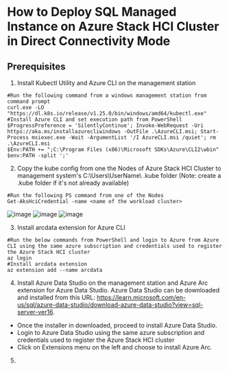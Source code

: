 # How to Deploy SQL Managed Instance on Azure Stack HCI Cluster in Direct Connectivity Mode #
## Prerequisites ##
1. Install Kubectl Utility and Azure CLI on the management station
```
#Run the following command from a windows management station from command prompt
curl.exe -LO "https://dl.k8s.io/release/v1.25.0/bin/windows/amd64/kubectl.exe"
#Install Azure CLI and set execution path from PowerShell
$ProgressPreference = 'SilentlyContinue'; Invoke-WebRequest -Uri https://aka.ms/installazurecliwindows -OutFile .\AzureCLI.msi; Start-Process msiexec.exe -Wait -ArgumentList '/I AzureCLI.msi /quiet'; rm .\AzureCLI.msi
$Env:PATH += ";C:\Program Files (x86)\Microsoft SDKs\Azure\CLI2\wbin"
$env:PATH -split ';'
```
2. Copy the kube config from one the Nodes of Azure Stack HCI Cluster to management system's C:\Users\UserName\ .kube folder (Note: create a .kube folder if it's not already available)

```
#Run the following PS command from one of the Nodes
Get-AksHciCredential -name <name of the workload cluster>
```
![image](https://user-images.githubusercontent.com/49147976/201463449-631317a6-d6a2-4d1c-a314-bddf07eb74e0.png)
![image](https://user-images.githubusercontent.com/49147976/201464381-b7adb832-43bc-4432-a602-fba0b3600627.png)
![image](https://user-images.githubusercontent.com/49147976/201465681-e7a745f5-0c66-429e-a22f-f362dcea2b18.png)

3. Install arcdata extension for Azure CLI
```
#Run the below commands from PowerShell and login to Azure from Azure CLI using the same azure subscription and credentials used to register the Azure Stack HCI cluster
az login
#Install arcdata extension
az extension add --name arcdata
```
4. Install Azure Data Studio on the management station and Azure Arc extension for Azure Data Studio. Azure Data Studio can be downloaded and installed from this URL: https://learn.microsoft.com/en-us/sql/azure-data-studio/download-azure-data-studio?view=sql-server-ver16. 
- Once the installer in downloaded, proceed to install Azure Data Studio.
- Login to Azure Data Studio using the same azure subscription and credentials used to register the Azure Stack HCI cluster
- Click on Extensions menu on the left and choose to install Azure Arc.

5. 

